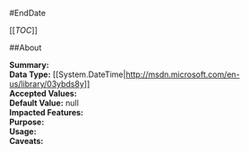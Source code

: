 #EndDate

[[_TOC_]]

##About

**Summary:**   
**Data Type:** [[System.DateTime|http://msdn.microsoft.com/en-us/library/03ybds8y]]  
**Accepted Values:**   
**Default Value:** null  
**Impacted Features:**   
**Purpose:**   
**Usage:**   
**Caveats:**   

